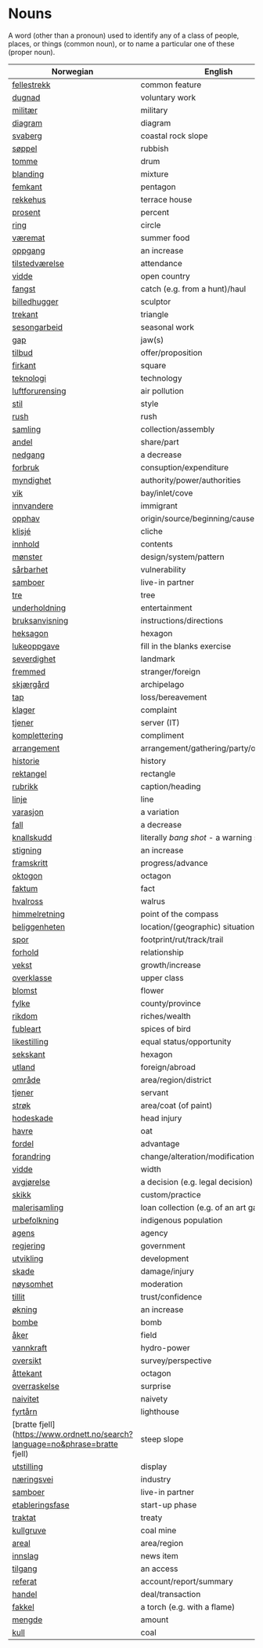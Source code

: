 # Nouns

A word (other than a pronoun) used to identify any of a class of people, places, or things (common noun), or to name a particular one of these (proper noun).

| Norwegian | English | Gender |
| --- | --- | --- |
| [fellestrekk](https://www.ordnett.no/search?language=no&phrase=fellestrekk) | common feature | i |
| [dugnad](https://www.ordnett.no/search?language=no&phrase=dugnad) | voluntary work | m |
| [militær](https://www.ordnett.no/search?language=no&phrase=militær) | military | m |
| [diagram](https://www.ordnett.no/search?language=no&phrase=diagram) | diagram | i |
| [svaberg](https://www.ordnett.no/search?language=no&phrase=svaberg) | coastal rock slope | i |
| [søppel](https://www.ordnett.no/search?language=no&phrase=søppel) | rubbish | i |
| [tomme](https://www.ordnett.no/search?language=no&phrase=tomme) | drum | m |
| [blanding](https://www.ordnett.no/search?language=no&phrase=blanding) | mixture | m |
| [femkant](https://www.ordnett.no/search?language=no&phrase=femkant) | pentagon | m |
| [rekkehus](https://www.ordnett.no/search?language=no&phrase=rekkehus) | terrace house | i |
| [prosent](https://www.ordnett.no/search?language=no&phrase=prosent) | percent | m |
| [ring](https://www.ordnett.no/search?language=no&phrase=ring) | circle | m |
| [væremat](https://www.ordnett.no/search?language=no&phrase=væremat) | summer food | m |
| [oppgang](https://www.ordnett.no/search?language=no&phrase=oppgang) | an increase | m |
| [tilstedværelse](https://www.ordnett.no/search?language=no&phrase=tilstedværelse) | attendance | i |
| [vidde](https://www.ordnett.no/search?language=no&phrase=vidde) | open country | m |
| [fangst](https://www.ordnett.no/search?language=no&phrase=fangst) | catch (e.g. from a hunt)/haul | m |
| [billedhugger](https://www.ordnett.no/search?language=no&phrase=billedhugger) | sculptor | m |
| [trekant](https://www.ordnett.no/search?language=no&phrase=trekant) | triangle | m |
| [sesongarbeid](https://www.ordnett.no/search?language=no&phrase=sesongarbeid) | seasonal work | i |
| [gap](https://www.ordnett.no/search?language=no&phrase=gap) | jaw(s) | m |
| [tilbud](https://www.ordnett.no/search?language=no&phrase=tilbud) | offer/proposition | i |
| [firkant](https://www.ordnett.no/search?language=no&phrase=firkant) | square | m |
| [teknologi](https://www.ordnett.no/search?language=no&phrase=teknologi) | technology | m |
| [luftforurensing](https://www.ordnett.no/search?language=no&phrase=luftforurensing) | air pollution | m |
| [stil](https://www.ordnett.no/search?language=no&phrase=stil) | style | m |
| [rush](https://www.ordnett.no/search?language=no&phrase=rush) | rush | i |
| [samling](https://www.ordnett.no/search?language=no&phrase=samling) | collection/assembly | m |
| [andel](https://www.ordnett.no/search?language=no&phrase=andel) | share/part | m |
| [nedgang](https://www.ordnett.no/search?language=no&phrase=nedgang) | a decrease | m |
| [forbruk](https://www.ordnett.no/search?language=no&phrase=forbruk) | consuption/expenditure | i |
| [myndighet](https://www.ordnett.no/search?language=no&phrase=myndighet) | authority/power/authorities | m |
| [vik](https://www.ordnett.no/search?language=no&phrase=vik) | bay/inlet/cove | m |
| [innvandere](https://www.ordnett.no/search?language=no&phrase=innvandere) | immigrant | m |
| [opphav](https://www.ordnett.no/search?language=no&phrase=opphav) | origin/source/beginning/cause | i |
| [klisjé](https://www.ordnett.no/search?language=no&phrase=klisjé) | cliche | m |
| [innhold](https://www.ordnett.no/search?language=no&phrase=innhold) | contents | i |
| [mønster](https://www.ordnett.no/search?language=no&phrase=mønster) | design/system/pattern | i |
| [sårbarhet](https://www.ordnett.no/search?language=no&phrase=sårbarhet) | vulnerability | m |
| [samboer](https://www.ordnett.no/search?language=no&phrase=samboer) | live-in partner | m |
| [tre](https://www.ordnett.no/search?language=no&phrase=tre) | tree | i |
| [underholdning](https://www.ordnett.no/search?language=no&phrase=underholdning) | entertainment | m |
| [bruksanvisning](https://www.ordnett.no/search?language=no&phrase=bruksanvisning) | instructions/directions | m |
| [heksagon](https://www.ordnett.no/search?language=no&phrase=heksagon) | hexagon | m |
| [lukeoppgave](https://www.ordnett.no/search?language=no&phrase=lukeoppgave) | fill in the blanks exercise | m |
| [severdighet](https://www.ordnett.no/search?language=no&phrase=severdighet) | landmark | m |
| [fremmed](https://www.ordnett.no/search?language=no&phrase=fremmed) | stranger/foreign | m |
| [skjærgård](https://www.ordnett.no/search?language=no&phrase=skjærgård) | archipelago | m |
| [tap](https://www.ordnett.no/search?language=no&phrase=tap) | loss/bereavement | i |
| [klager](https://www.ordnett.no/search?language=no&phrase=klager) | complaint | m |
| [tjener](https://www.ordnett.no/search?language=no&phrase=tjener) | server (IT) | m |
| [komplettering](https://www.ordnett.no/search?language=no&phrase=komplettering) | compliment | m |
| [arrangement](https://www.ordnett.no/search?language=no&phrase=arrangement) | arrangement/gathering/party/organisation | i |
| [historie](https://www.ordnett.no/search?language=no&phrase=historie) | history | m/f |
| [rektangel](https://www.ordnett.no/search?language=no&phrase=rektangel) | rectangle | i |
| [rubrikk](https://www.ordnett.no/search?language=no&phrase=rubrikk) | caption/heading | m |
| [linje](https://www.ordnett.no/search?language=no&phrase=linje) | line | m |
| [varasjon](https://www.ordnett.no/search?language=no&phrase=varasjon) | a variation | m |
| [fall](https://www.ordnett.no/search?language=no&phrase=fall) | a decrease | i |
| [knallskudd](https://www.ordnett.no/search?language=no&phrase=knallskudd) | literally _bang shot_ - a warning shot gun | i |
| [stigning](https://www.ordnett.no/search?language=no&phrase=stigning) | an increase | m |
| [framskritt](https://www.ordnett.no/search?language=no&phrase=framskritt) | progress/advance | i |
| [oktogon](https://www.ordnett.no/search?language=no&phrase=oktogon) | octagon | m |
| [faktum](https://www.ordnett.no/search?language=no&phrase=faktum) | fact | i |
| [hvalross](https://www.ordnett.no/search?language=no&phrase=hvalross) | walrus | m |
| [himmelretning](https://www.ordnett.no/search?language=no&phrase=himmelretning) | point of the compass | m |
| [beliggenheten](https://www.ordnett.no/search?language=no&phrase=beliggenheten) | location/(geographic) situation | m/f |
| [spor](https://www.ordnett.no/search?language=no&phrase=spor) | footprint/rut/track/trail | i |
| [forhold](https://www.ordnett.no/search?language=no&phrase=forhold) | relationship | i |
| [vekst](https://www.ordnett.no/search?language=no&phrase=vekst) | growth/increase | m |
| [overklasse](https://www.ordnett.no/search?language=no&phrase=overklasse) | upper class | m |
| [blomst](https://www.ordnett.no/search?language=no&phrase=blomst) | flower | m |
| [fylke](https://www.ordnett.no/search?language=no&phrase=fylke) | county/province | i |
| [rikdom](https://www.ordnett.no/search?language=no&phrase=rikdom) | riches/wealth | m |
| [fubleart](https://www.ordnett.no/search?language=no&phrase=fubleart) | spices of bird | m/f |
| [likestilling](https://www.ordnett.no/search?language=no&phrase=likestilling) | equal status/opportunity | m |
| [sekskant](https://www.ordnett.no/search?language=no&phrase=sekskant) | hexagon | m |
| [utland](https://www.ordnett.no/search?language=no&phrase=utland) | foreign/abroad | m |
| [område](https://www.ordnett.no/search?language=no&phrase=område) | area/region/district | i |
| [tjener](https://www.ordnett.no/search?language=no&phrase=tjener) | servant | m |
| [strøk](https://www.ordnett.no/search?language=no&phrase=strøk) | area/coat (of paint) | i |
| [hodeskade](https://www.ordnett.no/search?language=no&phrase=hodeskade) | head injury | m |
| [havre](https://www.ordnett.no/search?language=no&phrase=havre) | oat | m |
| [fordel](https://www.ordnett.no/search?language=no&phrase=fordel) | advantage | m |
| [forandring](https://www.ordnett.no/search?language=no&phrase=forandring) | change/alteration/modification | m |
| [vidde](https://www.ordnett.no/search?language=no&phrase=vidde) | width | m/f |
| [avgjørelse](https://www.ordnett.no/search?language=no&phrase=avgjørelse) | a decision (e.g. legal decision) | m |
| [skikk](https://www.ordnett.no/search?language=no&phrase=skikk) | custom/practice | m |
| [malerisamling](https://www.ordnett.no/search?language=no&phrase=malerisamling) | loan collection (e.g. of an art gallery) | m |
| [urbefolkning](https://www.ordnett.no/search?language=no&phrase=urbefolkning) | indigenous population | m |
| [agens](https://www.ordnett.no/search?language=no&phrase=agens) | agency | m |
| [regjering](https://www.ordnett.no/search?language=no&phrase=regjering) | government | m |
| [utvikling](https://www.ordnett.no/search?language=no&phrase=utvikling) | development | m |
| [skade](https://www.ordnett.no/search?language=no&phrase=skade) | damage/injury | m |
| [nøysomhet](https://www.ordnett.no/search?language=no&phrase=nøysomhet) | moderation | m |
| [tillit](https://www.ordnett.no/search?language=no&phrase=tillit) | trust/confidence | m |
| [økning](https://www.ordnett.no/search?language=no&phrase=økning) | an increase | m |
| [bombe](https://www.ordnett.no/search?language=no&phrase=bombe) | bomb | m |
| [åker](https://www.ordnett.no/search?language=no&phrase=åker) | field | m |
| [vannkraft](https://www.ordnett.no/search?language=no&phrase=vannkraft) | hydro-power | m |
| [oversikt](https://www.ordnett.no/search?language=no&phrase=oversikt) | survey/perspective | m |
| [åttekant](https://www.ordnett.no/search?language=no&phrase=åttekant) | octagon | m |
| [overraskelse](https://www.ordnett.no/search?language=no&phrase=overraskelse) | surprise | m |
| [naivitet](https://www.ordnett.no/search?language=no&phrase=naivitet) | naivety | m |
| [fyrtårn](https://www.ordnett.no/search?language=no&phrase=fyrtårn) | lighthouse | i |
| [bratte fjell](https://www.ordnett.no/search?language=no&phrase=bratte fjell) | steep slope | m |
| [utstilling](https://www.ordnett.no/search?language=no&phrase=utstilling) | display | m |
| [næringsvei](https://www.ordnett.no/search?language=no&phrase=næringsvei) | industry | m |
| [samboer](https://www.ordnett.no/search?language=no&phrase=samboer) | live-in partner | m |
| [etableringsfase](https://www.ordnett.no/search?language=no&phrase=etableringsfase) | start-up phase | m |
| [traktat](https://www.ordnett.no/search?language=no&phrase=traktat) | treaty | m |
| [kullgruve](https://www.ordnett.no/search?language=no&phrase=kullgruve) | coal mine | m |
| [areal](https://www.ordnett.no/search?language=no&phrase=areal) | area/region | i |
| [innslag](https://www.ordnett.no/search?language=no&phrase=innslag) | news item | i |
| [tilgang](https://www.ordnett.no/search?language=no&phrase=tilgang) | an access | i |
| [referat](https://www.ordnett.no/search?language=no&phrase=referat) | account/report/summary | i |
| [handel](https://www.ordnett.no/search?language=no&phrase=handel) | deal/transaction | m |
| [fakkel](https://www.ordnett.no/search?language=no&phrase=fakkel) | a torch (e.g. with a flame) | m |
| [mengde](https://www.ordnett.no/search?language=no&phrase=mengde) | amount | m |
| [kull](https://www.ordnett.no/search?language=no&phrase=kull) | coal | i |

